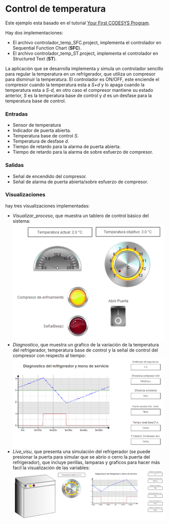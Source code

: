 # Control de temperatura
Este ejemplo esta basado en el tutorial [Your First CODESYS Program](https://help.codesys.com/webapp/_cds_tutorial_refrigerator_control;product=codesys;version=3.5.15.0). 

Hay dos implementaciones:
+ El archivo controlador_temp_SFC.project, implementa el controlador en Sequential Function Chart (**SFC**).
+ El archivo controlador_temp_ST.project, implementa el controlador en Structured Text (**ST**).

La aplicación que se desarrolla implementa y simula un controlador sencillo para regular la temperatura en un refrigerador, que utiliza un compresor para disminuir la temperatura. El controlador es ON/OFF, este enciende el compresor cuando la temperatura esta a *S+d* y lo apaga cuando la temperatura esta a *S-d*, en otro caso el compresor mantiene su estado anterior, *S* es la temperatura base de control y *d* es un desfase para la temperatura base de control.

### Entradas
+ Sensor de temperatura
+ Indicador de puerta abierta.
+ Temperatura base de control *S*.
+ Temperatura de desfase *d*.
+ Tiempo de retardo para la alarma de puerta abierta.
+ Tiempo de retardo para la alarma de sobre esfuerzo de compresor.

### Salidas
+ Señal de encendido del compresor.
+ Señal de alarma de puerta abierta/sobre esfuerzo de compresor.

### Visualizaciones
hay tres visualizaciones implementadas:
+ *Visualizar_proceso*, que muestra un tablero de control básico del sistema:
![alt text](./images/process.png "visualizacion panel control")
+ *Diagnostico*, que muestra un grafico de la variación de la temperatura del refrigerador, temperatura base de control y la señal
de control del compresor con respecto al tiempo:
![alt text](./images/diagnostic.png "visualizacion diagnostico")
+ *Live_visu*, que presenta una simulación del refrigerador (se puede presionar la puerta para simular que se abrio o cerro la puerta del refrigerador), que incluye perillas, lamparas y graficos para hacer más facil la visualización de las variables:
![alt text](./images/live_visu.png "visualizacion vista en vivo")
